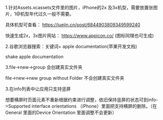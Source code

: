 1.针对Assets.xcassets文件里的图片，iPhone的2x 及3x机型，需要放置张图片，1@机型年代过久一般不需要。

具体机型可查看： https://juejin.cn/post/6844903809349599240

快速生成2x，3x图片网站： https://www.appicon.co/ (图标同理也可生成)



2.谷歌浏览器搜索：关键词+ apple documentation(苹果开发文档)

shake apple documentation

3.file->new->group  会创建真实文件夹

file->new->new group without Folder 不会创建真实文件夹

3.在info列表中让应用只支持竖屏

想要横屏时页面元素不重新根据约束进行调整，依旧保持竖屏的状态可到info->Supported interface orientations （iPhone）里面把支持横屏的删除。（在General 里面的Device Orientation 里面调整不会更新）
